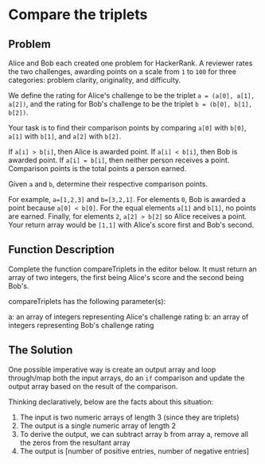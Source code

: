 # Compare the triplets

## Problem

Alice and Bob each created one problem for HackerRank. A reviewer rates the two challenges, awarding points on a scale from `1` to `100` for three categories: problem clarity, originality, and difficulty.

We define the rating for Alice's challenge to be the triplet `a = (a[0], a[1], a[2])`, and the rating for Bob's challenge to be the triplet `b = (b[0], b[1], b[2])`.

Your task is to find their comparison points by comparing  `a[0]` with `b[0]`, `a[1]` with `b[1]`, and `a[2]` with `b[2]`.

If `a[i] > b[i]`, then Alice is awarded  point.
If `a[i] < b[i]`, then Bob is awarded  point.
If `a[i] = b[i]`, then neither person receives a point.
Comparison points is the total points a person earned.

Given `a` and `b`, determine their respective comparison points.

For example, `a=[1,2,3]` and `b=[3,2,1]`. For elements `0`, Bob is awarded a point because `a[0] < b[0]`. For the equal elements `a[1]` and `b[1]`, no points are earned. Finally, for elements `2`, `a[2] > b[2]` so Alice receives a point. Your return array would be `[1,1]` with Alice's score first and Bob's second.

## Function Description

Complete the function compareTriplets in the editor below. It must return an array of two integers, the first being Alice's score and the second being Bob's.

compareTriplets has the following parameter(s):

a: an array of integers representing Alice's challenge rating
b: an array of integers representing Bob's challenge rating

## The Solution

One possible imperative way is create an output array and loop through/map both the input arrays, do an `if` comparison and update the output array based on the result of the comparison.

Thinking declaratively, below are the facts about this situation:

1. The input is two numeric arrays of length 3 (since they are triplets)
2. The output is a single numeric array of length 2
3. To derive the output, we can subtract array b from array a, remove all the zeros from the resultant array
4. The output is [number of positive entries, number of negative entries]


